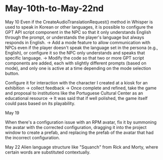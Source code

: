 # May-10th-to-May-22nd

May 10
Even if the CreateAudioTranslationRequest() method in Whisper is used to speak in Korean or other languages, it is possible to configure the GPT API script component in the NPC so that it only understands English through the prompt, or understands the player's language but always responds in English.
→ Add a mode feature to allow communication with NPCs even if the player doesn't speak the language set in the persona (e.g., English), or configure it so the NPC only understands and speaks that specific language.
→ Modify the code so that two or more GPT script components are added, each with slightly different prompts (based on mode), and only one is active at a time depending on the mode selection button.

Configure it for interaction with the character I created at a kiosk for an exhibition → collect feedback
→ Once complete and refined, take the game and proposal to institutions like the Portuguese Cultural Center as an educational resource
→ It was said that if well polished, the game itself could pass based on its playability.

May 19

When there's a configuration issue with an RPM avatar, fix it by summoning the avatar with the corrected configuration, dragging it into the project window to create a prefab, and replacing the prefab of the avatar that had the incorrect configuration.

May 22
Alien language structure like "Squanch" from Rick and Morty, where certain words are substituted contextually.
